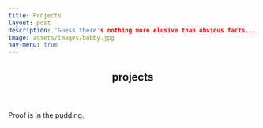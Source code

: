 ```yaml
---
title: Projects
layout: post
description: 'Guess there's nothing more elusive than obvious facts...'
image: assets/images/bobby.jpg
nav-menu: true
---
```


<!-- Main -->
<div id="main" class="alt">

<!-- One -->
<section id="one">
	<div class="inner">
		<header class="major">
			<h1>projects</h1>
		</header>

Proof is in the pudding.
